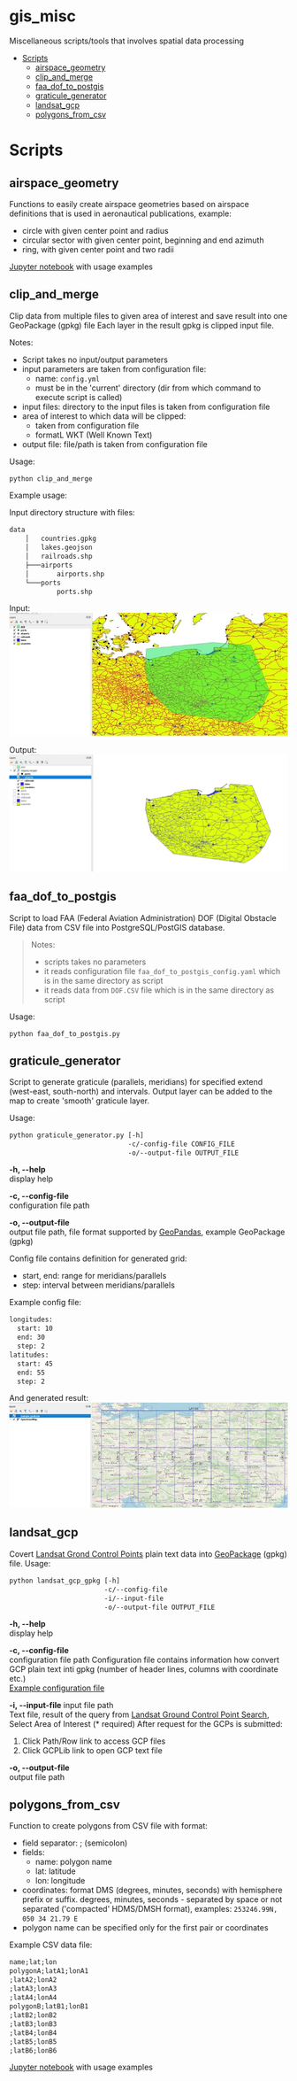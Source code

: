 # gis_misc

Miscellaneous scripts/tools that involves spatial data processing

- [Scripts](#scripts)
  - [airspace_geometry](#airspace_geometry)
  - [clip_and_merge](#clip_and_merge)
  - [faa_dof_to_postgis](#faa_dof_to_postgis)
  - [graticule_generator](#graticule_geneator)
  - [landsat_gcp](#landsat_gcp)
  - [polygons_from_csv](#polygon_from_csv)

# Scripts <a name=scripts>

## airspace_geometry <a name=airspace_geometry>

Functions to easily create airspace geometries based on airspace definitions that is used in aeronautical publications,
example:
 * circle with given center point  and radius
 * circular sector with given center point, beginning and end azimuth
 * ring, with given center point and two radii

[Jupyter notebook](airspace_geometry/usage_examples.ipynb) with usage examples 

## clip_and_merge <a name=clip_and_merge>

Clip data from multiple files to given area of interest and save result into one GeoPackage (gpkg) file
Each layer in the result gpkg is clipped input file.

Notes: 
 - Script takes no input/output parameters
 - input parameters are taken from configuration file:
   - name: `config.yml`
   - must be in the 'current' directory (dir from which command to execute script is called)
 - input files: directory to the input files is taken from configuration file
 - area of interest to which data will be clipped:
   - taken from configuration file
   - formatL WKT (Well Known Text)
 - output file: file/path is taken from configuration file

Usage:
```
python clip_and_merge
```

Example usage:

Input directory structure with files:

```
data
    │   countries.gpkg
    │   lakes.geojson
    │   railroads.shp
    ├───airports
    │       airports.shp
    └───ports
            ports.shp
```

Input:
![img](img//clip_and_merge_input.jpg)

Output:
![img](img//clip_and_merge_output.jpg)

## faa_dof_to_postgis <a name=faa_dof_to_postgis>

Script to load FAA (Federal Aviation Administration) DOF (Digital Obstacle File) data from CSV 
file into PostgreSQL/PostGIS database.

> Notes:
> * scripts takes no parameters
> * it reads configuration file `faa_dof_to_postgis_config.yaml` which is in the same directory as script
> * it reads data from `DOF.CSV` file which is in the same directory as script

Usage:

```
python faa_dof_to_postgis.py
```

## graticule_generator <a name=graticule_geneator>

Script to generate graticule (parallels, meridians) for specified extend (west-east, south-north) and intervals.
Output layer can be added to the map to create 'smooth' graticule layer.

Usage:

```
python graticule_generator.py [-h]
                              -c/-config-file CONFIG_FILE
                              -o/--output-file OUTPUT_FILE

```
**-h, --help**  
display help

**-c, --config-file**  
configuration file path

**-o, --output-file**  
output file path, file format supported by [GeoPandas](https://geopandas.org/en/stable/), example GeoPackage (gpkg)

Config file contains definition for generated grid:
* start, end: range for meridians/parallels
* step: interval between meridians/parallels

Example config file:
```
longitudes:
  start: 10
  end: 30
  step: 2
latitudes:
  start: 45
  end: 55
  step: 2
```
And generated result:
![img](img//example_graticule.jpg)

## landsat_gcp <a name=landsat_gcp>

Covert [Landsat Grond Control Points](https://www.usgs.gov/landsat-missions/ground-control-points) plain text data into [GeoPackage](https://www.geopackage.org/) (gpkg) file.
Usage:
```
python landsat_gcp_gpkg [-h] 
                        -c/--config-file
                        -i/--input-file
                        -o/--output-file OUTPUT_FILE
```
**-h, --help**  
display help

**-c, --config-file**  
configuration file path
Configuration file contains information how convert GCP plain text inti gpkg (number of header lines, columns with coordinate etc.)  
[Example configuration file](landsat_gcp/config.yml)

**-i, --input-file**
input file path  
Text file, result of the query from [Landsat Ground Control Point Search](https://landsat.usgs.gov/gcp), Select Area of Interest (* required)
After request for the GCPs is submitted:
1. Click Path/Row link to access GCP files
2. Click GCPLib link to open GCP text file

**-o, --output-file**  
output file path

## polygons_from_csv <a name=polygon_from_csv>

Function to create polygons from CSV file with format:

* field separator: ; (semicolon)
* fields:
    * name: polygon name
    * lat: latitude
    * lon: longitude
* coordinates: format DMS (degrees, minutes, seconds) with hemisphere prefix or suffix.
 degrees, minutes, seconds - separated by space or not separated ('compacted' HDMS/DMSH format), examples: `253246.99N, 050 34 21.79 E`
* polygon name can be specified only for the first pair or coordinates

Example CSV data file:

    name;lat;lon
    polygonA;latA1;lonA1
    ;latA2;lonA2
    ;latA3;lonA3
    ;latA4;lonA4
    polygonB;latB1;lonB1
    ;latB2;lonB2
    ;latB3;lonB3
    ;latB4;lonB4
    ;latB5;lonB5
    ;latB6;lonB6


[Jupyter notebook](polygons_from_csv/usage_examples.ipynb) with usage examples 
